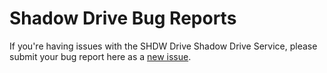 # Shadow Drive Bug Reports
If you're having issues with the SHDW Drive Shadow Drive Service, please submit your bug report here as a [new issue](https://github.com/GenesysGo/shdw-drive-bug-reports/issues/new/choose).
